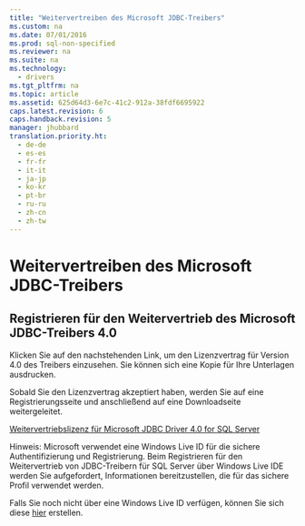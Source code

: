 ```yaml
---
title: "Weitervertreiben des Microsoft JDBC-Treibers"
ms.custom: na
ms.date: 07/01/2016
ms.prod: sql-non-specified
ms.reviewer: na
ms.suite: na
ms.technology: 
  - drivers
ms.tgt_pltfrm: na
ms.topic: article
ms.assetid: 625d64d3-6e7c-41c2-912a-38fdf6695922
caps.latest.revision: 6
caps.handback.revision: 5
manager: jhubbard
translation.priority.ht: 
  - de-de
  - es-es
  - fr-fr
  - it-it
  - ja-jp
  - ko-kr
  - pt-br
  - ru-ru
  - zh-cn
  - zh-tw
---
```

# Weitervertreiben des Microsoft JDBC-Treibers
    
## Registrieren für den Weitervertrieb des Microsoft JDBC\-Treibers 4.0  
 Klicken Sie auf den nachstehenden Link, um den Lizenzvertrag für Version 4.0 des Treibers einzusehen.  Sie können sich eine Kopie für Ihre Unterlagen ausdrucken.  
  
 Sobald Sie den Lizenzvertrag akzeptiert haben, werden Sie auf eine Registrierungsseite und anschließend auf eine Downloadseite weitergeleitet.  
  
 [Weitervertriebslizenz für Microsoft JDBC Driver 4.0 for SQL Server](https://msdn.microsoft.com/sqlserver/jj589698)  
  
 Hinweis: Microsoft verwendet eine Windows Live ID für die sichere Authentifizierung und Registrierung. Beim Registrieren für den Weitervertrieb von JDBC\-Treibern für SQL Server über Windows Live IDE werden Sie aufgefordert, Informationen bereitzustellen, die für das sichere Profil verwendet werden.  
  
 Falls Sie noch nicht über eine Windows Live ID verfügen, können Sie sich diese [hier](https://signup.live.com/) erstellen.  
  
  